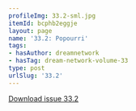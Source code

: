 ```yaml
---
profileImg: 33.2-sml.jpg
itemId: bcphb2eggje
layout: page
name: '33.2: Popourri'
tags:
- hasAuthor: dreamnetwork
- hasTag: dream-network-volume-33
type: post
urlSlug: '33.2'
---
```

<a href="../files/pdfs/Volume_33/33.2_popourri.pdf" download="">Download issue 33.2</a>